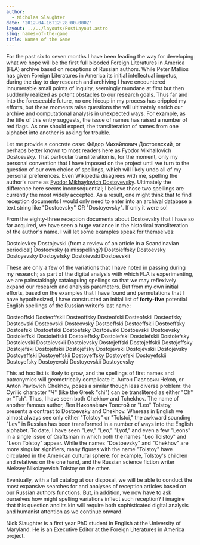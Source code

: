 ```yaml
---
author:
  - Nicholas Slaughter
date: "2012-04-16T12:28:00.000Z"
layout: ../../layouts/PostLayout.astro
slug: names-of-the-game
title: Names of the Game
---
```


For the past six to seven months I have been leading the way for developing what we hope will be the first full blooded Foreign Literatures in America (FLA) archive based on receptions of Russian authors. While Peter Mallios has given Foreign Literatures in America its initial intellectual impetus, during the day to day research and archiving I have encountered innumerable small points of inquiry, seemingly mundane at first but then suddenly realized as potent obstacles to our research goals. Thus far and into the foreseeable future, no one hiccup in my process has crippled my efforts, but these moments raise questions the will ultimately enrich our archive and computational analysis in unexpected ways. For example, as the title of this entry suggests, the issue of names has raised a number of red flags. As one should expect, the transliteration of names from one alphabet into another is asking for trouble.

Let me provide a concrete case: Фёдор Михайлович Достоевский, or perhaps better known to most readers here as Fyodor Mikhailovich Dostoevsky. That particular transliteration is, for the moment, only my personal convention that I have imposed on the project until we turn to the question of our own choice of spellings, which will likely undo all of my personal preferences. Even Wikipedia disagrees with me, spelling the author's name as [Fyodor Mikhaylovich Dostoyevsky](http://en.wikipedia.org/wiki/Dostoevsky). Ultimately the difference here seems inconsequential; I believe those two spellings are currently the most widely accepted. As a result, one might think that to find reception documents I would only need to enter into an archival database a text string like "Dostoevsky" OR "Dostoyevsky". If only it were so!

From the eighty-three reception documents about Dostoevsky that I have so far acquired, we have seen a huge variance in the historical transliteration of the author's name. I will let some examples speak for themselves:

Dostoievksy Dostojevski (from a review of an article in a Scandinavian periodical) Dosteovsky (a misspelling?) Dostoieffsky Dostoevsky Dostoyevsky Dostoyefsky Dostoievski Dostoevskii

These are only a few of the variations that I have noted in passing during my research; as part of the digital analysis with which FLA is experimenting, we are painstakingly cataloguing spellings so that we may reflexively expand our research and analysis parameters. But from my own initial efforts, based on the examples that I have found and permutations that I have hypothesized, I have constructed an initial list of **forty-five** potential English spellings of the Russian writer's last name:

Dosteoffski Dosteoffskii Dosteoffsky Dosteofski Dosteofskii Dosteofsky Dosteovski Dosteovskii Dosteovsky Dostoeffski Dostoeffskii Dostoeffsky Dostoefski Dostoefskii Dostoefsky Dostoevski Dostoevskii Dostoevsky Dostoieffski Dostoieffskii Dostoieffsky Dostoiefski Dostoiefskii Dostoiefsky Dostoievski Dostoievskii Dostoievsky Dostojeffski Dostojeffskii Dostojeffsky Dostojefski Dostojefskii Dostojefsky Dostojevski Dostojevskii Dostojevsky Dostoyeffski Dostoyeffskii Dostoyeffsky Dostoyefski Dostoyefskii Dostoyefsky Dostoyevski Dostoyevskii Dostoyevsky

This ad hoc list is likely to grow, and the spellings of first names and patronymics will geometrically complicate it. Антон Павлович Че́хов, or Anton Pavlovich Chekhov, poses a similar though less diverse problem: the Cyrilic character "Ч" (like the Greek "chi") can be translitered as either "Ch" or "Tch". Thus, I have seen both Chekhov and Tchekhov. The name of another famous author, Лев Никола́евич Толсто́й or "Leo" Tolstoy, presents a contrast to Dostoevsky and Chekhov. Whereas in English we almost always see only either "Tolstoy" or "Tolstoi," the awkward sounding "Lev" in Russian has been transformed in a number of ways into the English alphabet. To date, I have seen "Lev," "Leo," "Lyof," and even a few "Leons" in a single issue of Craftsman in which both the names "Leo Tolstoy" and "Leon Tolstoy" appear. While the names "Dostoevsky" and "Chekhov" are more singular signifiers, many figures with the name "Tolstoy" have circulated in the American cultural sphere: for example, Tolstoy's children and relatives on the one hand, and the Russian science fiction writer Aleksey Nikolayevich Tolstoy on the other.

Eventually, with a full catalog at our disposal, we will be able to conduct the most expansive searches for and analyses of reception articles based on our Russian authors functions. But, in addition, we now have to ask ourselves how might spelling variations inflect such reception? I imagine that this question and its kin will require both sophisticated digital analysis and humanist attention as we continue onward.

Nick Slaughter is a first year PhD student in English at the University of Maryland. He is an Executive Editor at the Foreign Literatures in America project.
